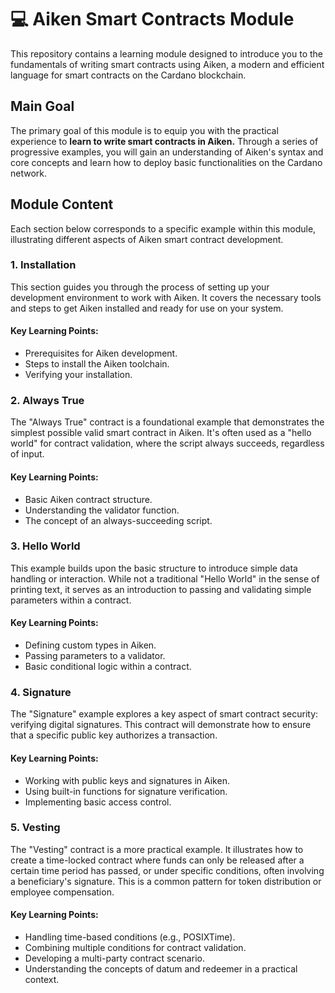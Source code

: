 # 💻 Aiken Smart Contracts Module
This repository contains a learning module designed to introduce you to the fundamentals of writing smart contracts using Aiken, a modern and efficient language for smart contracts on the Cardano blockchain.


## Main Goal
The primary goal of this module is to equip you with the practical experience to **learn to write smart contracts in Aiken.** Through a series of progressive examples, you will gain an understanding of Aiken's syntax and core concepts and learn how to deploy basic functionalities on the Cardano network.


## Module Content
Each section below corresponds to a specific example within this module, illustrating different aspects of Aiken smart contract development.


### 1. Installation
This section guides you through the process of setting up your development environment to work with Aiken. It covers the necessary tools and steps to get Aiken installed and ready for use on your system.
#### **Key Learning Points:**
* Prerequisites for Aiken development.
* Steps to install the Aiken toolchain.
* Verifying your installation.


### 2. Always True
The "Always True" contract is a foundational example that demonstrates the simplest possible valid smart contract in Aiken. It's often used as a "hello world" for contract validation, where the script always succeeds, regardless of input.
#### **Key Learning Points:**
* Basic Aiken contract structure.
* Understanding the validator function.
* The concept of an always-succeeding script.


### 3. Hello World
This example builds upon the basic structure to introduce simple data handling or interaction. While not a traditional "Hello World" in the sense of printing text, it serves as an introduction to passing and validating simple parameters within a contract.
#### **Key Learning Points:**
* Defining custom types in Aiken.
* Passing parameters to a validator.
* Basic conditional logic within a contract.


### 4. Signature
The "Signature" example explores a key aspect of smart contract security: verifying digital signatures. This contract will demonstrate how to ensure that a specific public key authorizes a transaction.
#### **Key Learning Points:**
* Working with public keys and signatures in Aiken.
* Using built-in functions for signature verification.
* Implementing basic access control.


### 5. Vesting
The "Vesting" contract is a more practical example. It illustrates how to create a time-locked contract where funds can only be released after a certain time period has passed, or under specific conditions, often involving a beneficiary's signature. This is a common pattern for token distribution or employee compensation.
#### **Key Learning Points:**
* Handling time-based conditions (e.g., POSIXTime).
* Combining multiple conditions for contract validation.
* Developing a multi-party contract scenario.
* Understanding the concepts of datum and redeemer in a practical context.




